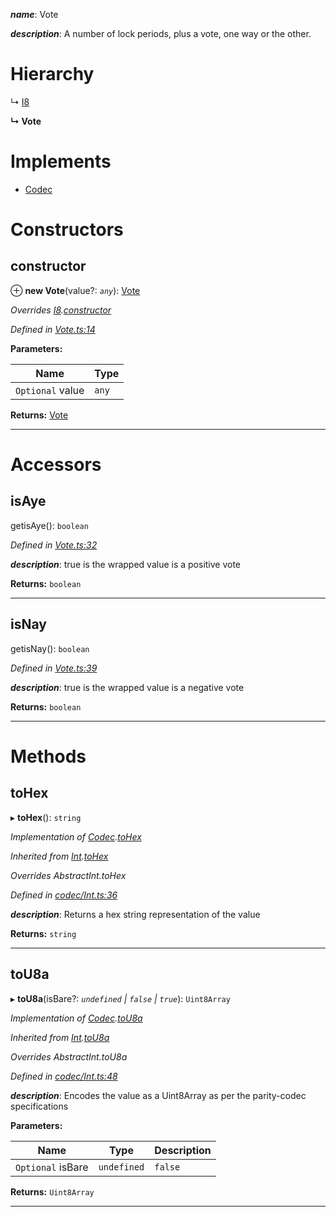 

*__name__*: Vote

*__description__*: A number of lock periods, plus a vote, one way or the other.

# Hierarchy

↳  [I8](_i8_.i8.md)

**↳ Vote**

# Implements

* [Codec](../interfaces/_types_.codec.md)

# Constructors

<a id="constructor"></a>

##  constructor

⊕ **new Vote**(value?: *`any`*): [Vote](_vote_.vote.md)

*Overrides [I8](_i8_.i8.md).[constructor](_i8_.i8.md#constructor)*

*Defined in [Vote.ts:14](https://github.com/polkadot-js/api/blob/b88b664/packages/types/src/Vote.ts#L14)*

**Parameters:**

| Name | Type |
| ------ | ------ |
| `Optional` value | `any` |

**Returns:** [Vote](_vote_.vote.md)

___

# Accessors

<a id="isaye"></a>

##  isAye

getisAye(): `boolean`

*Defined in [Vote.ts:32](https://github.com/polkadot-js/api/blob/b88b664/packages/types/src/Vote.ts#L32)*

*__description__*: true is the wrapped value is a positive vote

**Returns:** `boolean`

___
<a id="isnay"></a>

##  isNay

getisNay(): `boolean`

*Defined in [Vote.ts:39](https://github.com/polkadot-js/api/blob/b88b664/packages/types/src/Vote.ts#L39)*

*__description__*: true is the wrapped value is a negative vote

**Returns:** `boolean`

___

# Methods

<a id="tohex"></a>

##  toHex

▸ **toHex**(): `string`

*Implementation of [Codec](../interfaces/_types_.codec.md).[toHex](../interfaces/_types_.codec.md#tohex)*

*Inherited from [Int](_codec_int_.int.md).[toHex](_codec_int_.int.md#tohex)*

*Overrides AbstractInt.toHex*

*Defined in [codec/Int.ts:36](https://github.com/polkadot-js/api/blob/b88b664/packages/types/src/codec/Int.ts#L36)*

*__description__*: Returns a hex string representation of the value

**Returns:** `string`

___
<a id="tou8a"></a>

##  toU8a

▸ **toU8a**(isBare?: *`undefined` | `false` | `true`*): `Uint8Array`

*Implementation of [Codec](../interfaces/_types_.codec.md).[toU8a](../interfaces/_types_.codec.md#tou8a)*

*Inherited from [Int](_codec_int_.int.md).[toU8a](_codec_int_.int.md#tou8a)*

*Overrides AbstractInt.toU8a*

*Defined in [codec/Int.ts:48](https://github.com/polkadot-js/api/blob/b88b664/packages/types/src/codec/Int.ts#L48)*

*__description__*: Encodes the value as a Uint8Array as per the parity-codec specifications

**Parameters:**

| Name | Type | Description |
| ------ | ------ | ------ |
| `Optional` isBare | `undefined` | `false` | `true` |  true when the value has none of the type-specific prefixes (internal) |

**Returns:** `Uint8Array`

___

